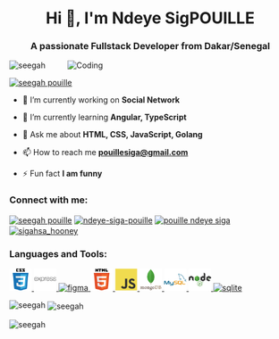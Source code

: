 <h1 align="center">Hi 👋, I'm Ndeye Sig<strong>POUILLE</strong></h1>
<h3 align="center">A passionate Fullstack Developer from Dakar/Senegal</h3>
<img align="right" alt="Coding" width="400" src="https://c.tenor.com/S59bPkT0pqcAAAAC/programming.gif">

<p align="left"> <img src="https://komarev.com/ghpvc/?username=seegah&label=Profile%20views&color=0e75b6&style=flat" alt="seegah" /> </p>

<p align="left"> <a href="https://twitter.com/Seegah_Pouille" target="blank"><img src="https://img.shields.io/twitter/follow/seegah pouille?logo=twitter&style=for-the-badge" alt="seegah pouille" /></a> </p>

- 🔭 I’m currently working on **Social Network**

- 🌱 I’m currently learning **Angular, TypeScript**

- 💬 Ask me about **HTML, CSS, JavaScript, Golang**

- 📫 How to reach me **pouillesiga@gmail.com**

- ⚡ Fun fact **I am funny**

<h3 align="left">Connect with me:</h3>
<p align="left">
<a href="https://twitter.com/Seegah_Pouille" target="blank"><img align="center" src="https://raw.githubusercontent.com/rahuldkjain/github-profile-readme-generator/master/src/images/icons/Social/twitter.svg" alt="seegah pouille" height="30" width="40" /></a>
<a href="https://linkedin.com/in/ndeye-siga-pouille" target="blank"><img align="center" src="https://raw.githubusercontent.com/rahuldkjain/github-profile-readme-generator/master/src/images/icons/Social/linked-in-alt.svg" alt="ndeye-siga-pouille" height="30" width="40" /></a>
<a href="https://fb.com/pouille ndeye siga" target="blank"><img align="center" src="https://raw.githubusercontent.com/rahuldkjain/github-profile-readme-generator/master/src/images/icons/Social/facebook.svg" alt="pouille ndeye siga" height="30" width="40" /></a>
<a href="https://instagram.com/sigasha_HOoney" target="blank"><img align="center" src="https://raw.githubusercontent.com/rahuldkjain/github-profile-readme-generator/master/src/images/icons/Social/instagram.svg" alt="sigahsa_hooney" height="30" width="40" /></a>
</p>

<h3 align="left">Languages and Tools:</h3>
<p align="left"> <a href="https://www.w3schools.com/css/" target="_blank" rel="noreferrer"> <img src="https://raw.githubusercontent.com/devicons/devicon/master/icons/css3/css3-original-wordmark.svg" alt="css3" width="40" height="40"/> </a> <a href="https://expressjs.com" target="_blank" rel="noreferrer"> <img src="https://raw.githubusercontent.com/devicons/devicon/master/icons/express/express-original-wordmark.svg" alt="express" width="40" height="40"/> </a> <a href="https://www.figma.com/" target="_blank" rel="noreferrer"> <img src="https://www.vectorlogo.zone/logos/figma/figma-icon.svg" alt="figma" width="40" height="40"/> </a> <a href="https://www.w3.org/html/" target="_blank" rel="noreferrer"> <img src="https://raw.githubusercontent.com/devicons/devicon/master/icons/html5/html5-original-wordmark.svg" alt="html5" width="40" height="40"/> </a> <a href="https://developer.mozilla.org/en-US/docs/Web/JavaScript" target="_blank" rel="noreferrer"> <img src="https://raw.githubusercontent.com/devicons/devicon/master/icons/javascript/javascript-original.svg" alt="javascript" width="40" height="40"/> </a> <a href="https://www.mongodb.com/" target="_blank" rel="noreferrer"> <img src="https://raw.githubusercontent.com/devicons/devicon/master/icons/mongodb/mongodb-original-wordmark.svg" alt="mongodb" width="40" height="40"/> </a> <a href="https://www.mysql.com/" target="_blank" rel="noreferrer"> <img src="https://raw.githubusercontent.com/devicons/devicon/master/icons/mysql/mysql-original-wordmark.svg" alt="mysql" width="40" height="40"/> </a> <a href="https://nodejs.org" target="_blank" rel="noreferrer"> <img src="https://raw.githubusercontent.com/devicons/devicon/master/icons/nodejs/nodejs-original-wordmark.svg" alt="nodejs" width="40" height="40"/> </a> <a href="https://www.sqlite.org/" target="_blank" rel="noreferrer"> <img src="https://www.vectorlogo.zone/logos/sqlite/sqlite-icon.svg" alt="sqlite" width="40" height="40"/> </a> </p>

<p><img align="left" src="https://github-readme-stats.vercel.app/api/top-langs?username=seegah&show_icons=true&locale=en&layout=compact" alt="seegah" /></p>

<p>&nbsp;<img align="center" src="https://github-readme-stats.vercel.app/api?username=seegah&show_icons=true&locale=en" alt="seegah" /></p>

<p><img align="center" src="https://github-readme-streak-stats.herokuapp.com/?user=seegah&" alt="seegah" /></p>

